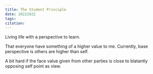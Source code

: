 ```yaml
---
title: The Student Principle
date: 20221022
tags: 
citation: 
---
```

Living life with a perspective to learn. 

That everyone have something of a higher value to me. Currently, base perspective is others are higher than self.

A bit hard if the face value given from other parties is close to blatantly opposing self point as view. 